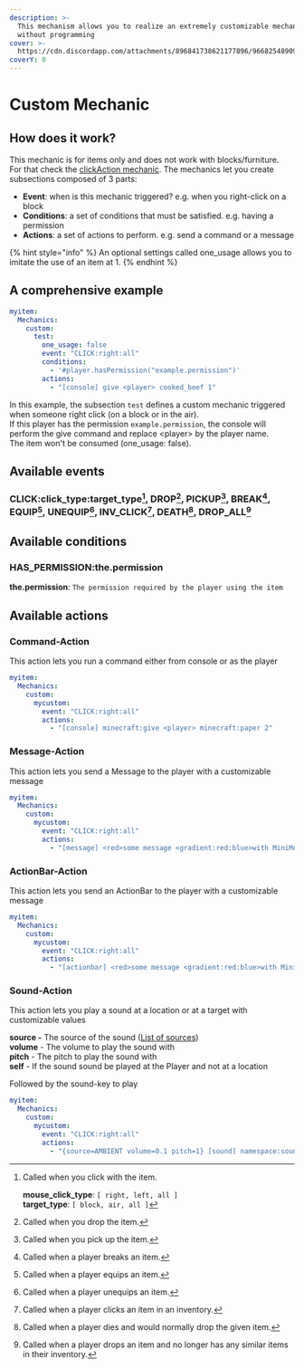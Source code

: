 ```yaml
---
description: >-
  This mechanism allows you to realize an extremely customizable mechanism
  without programming
cover: >-
  https://cdn.discordapp.com/attachments/896841738621177896/966825489098489856/unknown.png
coverY: 0
---
```


# Custom Mechanic

## How does it work?

This mechanic is for items only and does not work with blocks/furniture.\
For that check the [clickAction mechanic](clickaction-mechanic.md). The mechanics let you create subsections composed of 3 parts:

* **Event**: when is this mechanic triggered? e.g. when you right-click on a block
* **Conditions**: a set of conditions that must be satisfied. e.g. having a permission
* **Actions**: a set of actions to perform. e.g. send a command or a message

{% hint style="info" %}
An optional settings called one\_usage allows you to imitate the use of an item at 1.
{% endhint %}

## A comprehensive example

```yaml
myitem:
  Mechanics:
    custom:
      test:
        one_usage: false
        event: "CLICK:right:all"
        conditions:
          - '#player.hasPermission("example.permission")'
        actions:
          - "[console] give <player> cooked_beef 1"
```

In this example, the subsection `test` defines a custom mechanic triggered when someone right click (on a block or in the air).\
If this player has the permission `example.permission`, the console will perform the give command and replace \<player> by the player name.\
The item won't be consumed (one\_usage: false).

## Available events

### CLICK:click\_type:target\_type[^1], DROP[^2], PICKUP[^3], BREAK[^4], EQUIP[^5], UNEQUIP[^6], INV\_CLICK[^7], DEATH[^8], DROP_ALL[^9]

## Available conditions

### HAS\_PERMISSION:the.permission

**the.permission**: `The permission required by the player using the item`

## Available actions

### Command-Action

This action lets you run a command either from console or as the player

```yaml
myitem:
  Mechanics:
    custom:
      mycustom:
        event: "CLICK:right:all"
        actions:
          - "[console] minecraft:give <player> minecraft:paper 2"
```

### Message-Action

This action lets you send a Message to the player with a customizable message

```yaml
myitem:
  Mechanics:
    custom:
      mycustom:
        event: "CLICK:right:all"
        actions:
          - "[message] <red>some message <gradient:red:blue>with MiniMessage support"
```

### ActionBar-Action

This action lets you send an ActionBar to the player with a customizable message

```yaml
myitem:
  Mechanics:
    custom:
      mycustom:
        event: "CLICK:right:all"
        actions:
          - "[actionbar] <red>some message <gradient:red:blue>with MiniMessage support"
```

### Sound-Action

This action lets you play a sound at a location or at a target with customizable values

**source -** The source of the sound ([List of sources](https://jd.advntr.dev/api/4.21.0/net/kyori/adventure/sound/Sound.Source.html))\
**volume** - The volume to play the sound with\
**pitch** - The pitch to play the sound with\
**self** - If the sound sound be played at the Player and not at a location

Followed by the sound-key to play

```yaml
myitem:
  Mechanics:
    custom:
      mycustom:
        event: "CLICK:right:all"
        actions:
          - "{source=AMBIENT volume=0.1 pitch=1} [sound] namespace:soundkey"
```

[^1]: Called when you click with the item.

    **mouse\_click\_type**: `[ right, left, all ]`\
    **target\_type**: `[ block, air, all ]`

[^2]: Called when you drop the item.

[^3]: Called when you pick up the item.

[^4]: Called when a player breaks an item.

[^5]: Called when a player equips an item.

[^6]: Called when a player unequips an item.

[^7]: Called when a player clicks an item in an inventory.

[^8]: Called when a player dies and would normally drop the given item.

[^9]: Called when a player drops an item and no longer has any similar items in their inventory.

